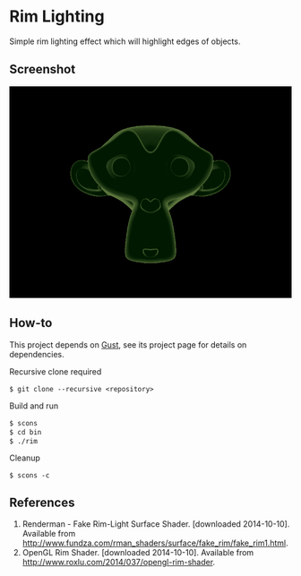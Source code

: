 Rim Lighting
============
Simple rim lighting effect which will highlight edges of objects.

Screenshot
----------
![scrot](https://github.com/mharrys/rim/raw/master/scrot.png)

How-to
------
This project depends on [Gust](https://github.com/mharrys/gust), see its
project page for details on dependencies.

Recursive clone required

    $ git clone --recursive <repository>

Build and run

    $ scons
    $ cd bin
    $ ./rim

Cleanup

    $ scons -c

References
----------
1. Renderman - Fake Rim-Light Surface Shader. [downloaded 2014-10-10]. Available from http://www.fundza.com/rman_shaders/surface/fake_rim/fake_rim1.html.
2. OpenGL Rim Shader. [downloaded 2014-10-10]. Available from http://www.roxlu.com/2014/037/opengl-rim-shader.
